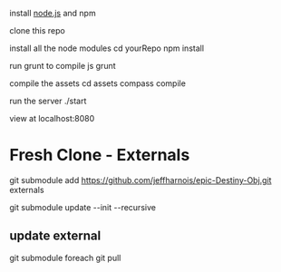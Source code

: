 install [node.js](http://nodejs.org/#download) and npm

clone this repo

install all the node modules
    cd yourRepo
    npm install

run grunt to compile js
    grunt

compile the assets
    cd assets
    compass compile

run the server
    ./start
    
view at localhost:8080

Fresh Clone - Externals
=======================

  git submodule add https://github.com/jeffharnois/epic-Destiny-Obj.git externals

  git submodule update --init --recursive

update external
---------------

  git submodule foreach git pull